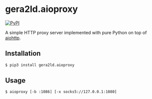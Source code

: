 # gera2ld.aioproxy

[![PyPI](https://img.shields.io/pypi/v/gera2ld.aioproxy.svg)](https://pypi.org/project/gera2ld.aioproxy/)

A simple HTTP proxy server implemented with pure Python on top of [aiohttp](https://aiohttp.readthedocs.io/).

## Installation

```sh
$ pip3 install gera2ld.aioproxy
```

## Usage

```sh
$ aioproxy [-b :1086] [-x socks5://127.0.0.1:1080]
```

